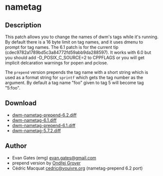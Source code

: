 nametag
=======

Description
-----------
This patch allows you to change the names of dwm's tags while it's running. By
default there is a 16 byte limit on tag names, and it uses dmenu to prompt for
tag names. The 6.1 patch is for the current tip
(cdec9782a1789bd5c3a84772fd59abb9da288597). It works with 6.0 but you should
add -D\_POSIX\_C\_SOURCE=2 to CPPFLAGS or you will get implicit delcaration
warnings for popen and pclose.

The `prepend` version prepends the tag name with a short string which is used
as a format string for `sprintf` which gets the tag number as the argument. By
default a tag name "foo" given to tag 5 will become tag "5:foo".

Download
--------
* [dwm-nametag-prepend-6.2.diff](dwm-nametag-prepend-6.2.diff)
* [dwm-nametag-6.1.diff](dwm-nametag-6.1.diff)
* [dwm-nametag-prepend-6.1.diff](dwm-nametag-prepend-6.1.diff)
* [dwm-nametag-5.7.2.diff](dwm-nametag-5.7.2.diff)

Author
------
* Evan Gates (emg) <evan.gates@gmail.com>
* prepend version by [Ondřej Grover](mailto:ondrej.grover@gmail.com)
* Cédric Macquat <cedric@vouivre.org> (nametag-prepend 6.2 port)
